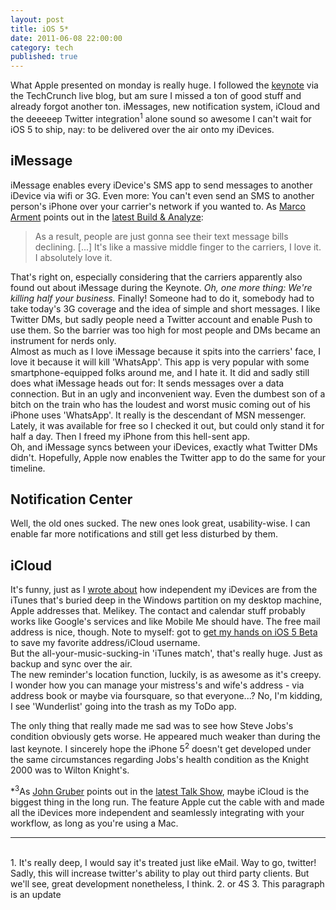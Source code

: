 ```yaml
---
layout: post
title: iOS 5*
date: 2011-06-08 22:00:00
category: tech
published: true
---
```

What Apple presented on monday is really huge. I followed the [keynote](http://events.apple.com.edgesuite.net/11piubpwiqubf06/event/) via the TechCrunch live blog, but am sure I missed a ton of good stuff and already forgot another ton. iMessages, new notification system, iCloud and the deeeeep Twitter integration<sup>1</sup> alone sound so awesome I can't wait for iOS 5 to ship, nay: to be delivered over the air onto my iDevices.

## iMessage ##
iMessage enables every iDevice's SMS app to send messages to another iDevice via wifi or 3G. Even more: You can't even send an SMS to another person's iPhone over your carrier's network if you wanted to. As [Marco Arment](http://marco.org) points out in the [latest Build & Analyze](http://5by5.tv/buildanalyze/28): 
> As a result, people are just gonna see their text message bills declining. [...] It's like a massive middle finger to the carriers, I love it. I absolutely love it.

That's right on, especially considering that the carriers apparently also found out about iMessage during the Keynote. *Oh, one more thing: We're killing half your business.* Finally! Someone had to do it, somebody had to take today's 3G coverage and  the idea of simple and short messages. I like Twitter DMs, but sadly people need a Twitter account and enable Push to use them. So the barrier was too high for most people and DMs became an instrument for nerds only.  
Almost as much as I love iMessage because it spits into the carriers' face, I love it because it will kill 'WhatsApp'. This app is very popular with some smartphone-equipped folks around me, and I hate it. It did and sadly still does what iMessage heads out for: It sends messages over a data connection. But in an ugly and inconvenient way. Even the dumbest son of a bitch on the train who has the loudest and worst music coming out of his iPhone uses 'WhatsApp'. It really is the descendant of MSN messenger. Lately, it was available for free so I checked it out, but could only stand it for half a day. Then I freed my iPhone from this hell-sent app.  
Oh, and iMessage syncs between your iDevices, exactly what Twitter DMs didn't. Hopefully, Apple now enables the Twitter app to do the same for your timeline. 

## Notification Center ##
Well, the old ones sucked. The new ones look great, usability-wise. I can enable far more notifications and still get less disturbed by them. 

## iCloud ##
It's funny, just as I [wrote about](https://blog.timmschoof.com/2011/06/05/my-iOS-workflow/) how independent my iDevices are from the iTunes that's buried deep in the Windows partition on my desktop machine, Apple addresses that. Melikey. The contact and calendar stuff probably works like Google's services and like Mobile Me should have. The free mail address is nice, though. Note to myself: got to [get my hands on iOS 5 Beta](http://www.wired.com/gadgetlab/2011/06/ios5-upgrade-hack/) to save my favorite address/iCloud username.  
But the all-your-music-sucking-in 'iTunes match', that's really huge. Just as backup and sync over the air.  
The new reminder's location function, luckily, is as awesome as it's creepy. I wonder how you can manage your mistress's  and wife's address - via address book or maybe via foursquare, so that everyone...? No, I'm kidding, I see 'Wunderlist' going into the trash as my ToDo app.  

The only thing that really made me sad was to see how Steve Jobs's condition obviously gets worse. He appeared much weaker than during the last keynote. I sincerely hope the iPhone 5<sup>2</sup> doesn't get developed under the same circumstances regarding Jobs's health condition as the Knight 2000 was to Wilton Knight's.

\*<sup>3</sup>As [John Gruber](http://daringfireball.net/) points out in the [latest Talk Show](http://5by5.tv/talkshow/46), maybe iCloud is the biggest thing in the long run. The feature Apple cut the cable with and made all the iDevices more independent and seamlessly integrating with your workflow, as long as you're using a Mac.

---
<br>
1. It's really deep, I would say it's treated just like eMail. Way to go, twitter! Sadly, this will increase twitter's ability to play out third party clients. But we'll see, great development nonetheless, I think.
2. or 4S
3. This paragraph is an update
